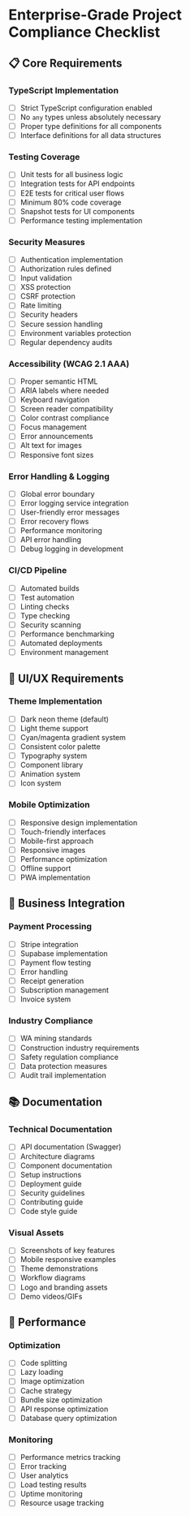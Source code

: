# Enterprise-Grade Project Compliance Checklist

## 📋 Core Requirements

### TypeScript Implementation
- [ ] Strict TypeScript configuration enabled
- [ ] No `any` types unless absolutely necessary
- [ ] Proper type definitions for all components
- [ ] Interface definitions for all data structures

### Testing Coverage
- [ ] Unit tests for all business logic
- [ ] Integration tests for API endpoints
- [ ] E2E tests for critical user flows
- [ ] Minimum 80% code coverage
- [ ] Snapshot tests for UI components
- [ ] Performance testing implementation

### Security Measures
- [ ] Authentication implementation
- [ ] Authorization rules defined
- [ ] Input validation
- [ ] XSS protection
- [ ] CSRF protection
- [ ] Rate limiting
- [ ] Security headers
- [ ] Secure session handling
- [ ] Environment variables protection
- [ ] Regular dependency audits

### Accessibility (WCAG 2.1 AAA)
- [ ] Proper semantic HTML
- [ ] ARIA labels where needed
- [ ] Keyboard navigation
- [ ] Screen reader compatibility
- [ ] Color contrast compliance
- [ ] Focus management
- [ ] Error announcements
- [ ] Alt text for images
- [ ] Responsive font sizes

### Error Handling & Logging
- [ ] Global error boundary
- [ ] Error logging service integration
- [ ] User-friendly error messages
- [ ] Error recovery flows
- [ ] Performance monitoring
- [ ] API error handling
- [ ] Debug logging in development

### CI/CD Pipeline
- [ ] Automated builds
- [ ] Test automation
- [ ] Linting checks
- [ ] Type checking
- [ ] Security scanning
- [ ] Performance benchmarking
- [ ] Automated deployments
- [ ] Environment management

## 📱 UI/UX Requirements

### Theme Implementation
- [ ] Dark neon theme (default)
- [ ] Light theme support
- [ ] Cyan/magenta gradient system
- [ ] Consistent color palette
- [ ] Typography system
- [ ] Component library
- [ ] Animation system
- [ ] Icon system

### Mobile Optimization
- [ ] Responsive design implementation
- [ ] Touch-friendly interfaces
- [ ] Mobile-first approach
- [ ] Responsive images
- [ ] Performance optimization
- [ ] Offline support
- [ ] PWA implementation

## 💼 Business Integration

### Payment Processing
- [ ] Stripe integration
- [ ] Supabase implementation
- [ ] Payment flow testing
- [ ] Error handling
- [ ] Receipt generation
- [ ] Subscription management
- [ ] Invoice system

### Industry Compliance
- [ ] WA mining standards
- [ ] Construction industry requirements
- [ ] Safety regulation compliance
- [ ] Data protection measures
- [ ] Audit trail implementation

## 📚 Documentation

### Technical Documentation
- [ ] API documentation (Swagger)
- [ ] Architecture diagrams
- [ ] Component documentation
- [ ] Setup instructions
- [ ] Deployment guide
- [ ] Security guidelines
- [ ] Contributing guide
- [ ] Code style guide

### Visual Assets
- [ ] Screenshots of key features
- [ ] Mobile responsive examples
- [ ] Theme demonstrations
- [ ] Workflow diagrams
- [ ] Logo and branding assets
- [ ] Demo videos/GIFs

## 🚀 Performance

### Optimization
- [ ] Code splitting
- [ ] Lazy loading
- [ ] Image optimization
- [ ] Cache strategy
- [ ] Bundle size optimization
- [ ] API response optimization
- [ ] Database query optimization

### Monitoring
- [ ] Performance metrics tracking
- [ ] Error tracking
- [ ] User analytics
- [ ] Load testing results
- [ ] Uptime monitoring
- [ ] Resource usage tracking
